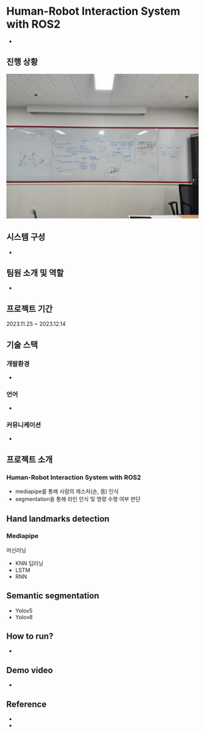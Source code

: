 # Human-Robot Interaction System with ROS2
-

## 진행 상황
![img](img.jpg)

## 시스템 구성
-

## 팀원 소개 및 역할
-

## 프로젝트 기간
2023.11.25 ~ 2023.12.14

## 기술 스택
### 개발환경
-

### 언어
-

### 커뮤니케이션
-

## 프로젝트 소개
### Human-Robot Interaction System with ROS2
- mediapipe를 통해 사람의 제스처(손, 몸) 인식
- segmentation을 통해 라인 인식 및 명령 수행 여부 판단

## Hand landmarks detection
### Mediapipe
머신러닝
- KNN 
딥러닝
- LSTM
- RNN 

## Semantic segmentation 
- Yolov5
- Yolov8

## How to run?
-

## Demo video
-

## Reference
-
-
